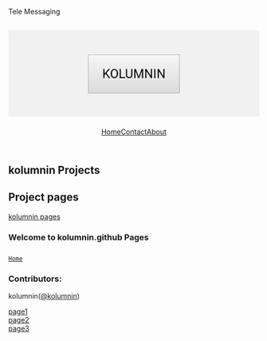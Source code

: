 Tele Messaging
<!DOCTYPE HTML>
<head>
<title>page3_html</title>
<meta http-equiv="refresh"
        content="8; url = https://kolumnin.github.io/Author.html">  
<meta content="text/html; charset=utf-8" http-equiv="Content-Type" />
<meta name="viewport" content="width=device-width,initial-scale=1">
<meta name="Author" content="Dr. Muraleedharan Koluthappallil">
<meta name="website" content="https://kolumnin.github.io">
<link rel="stylesheet" href="https://www.w3schools.com/w3css/4/w3.css">
<link rel="stylesheet" href="/global.css" type="text/css">
<script src="https://www.w3schools.com/lib/w3.js"></script>
</head>
<body class="w3-container w3-color-black w3-white w3-left">
<div class="w3-col-3 l12 m8 s6 w3-left">
<section class="page-header">
<header Id="Logo" class="logo">
<div class="w3-logo-image">
<H1><a class="anchor" href="https://kolumnin.github.io/Author.html">
<img src='/LOGO.jpg' class="w3-center w3-btn" width="" height=""></a></H1>
</div>
<div class="w3-logo-text">
<a class="w3-logo w3-red w3-btn w3-left" href="/index.html">Home</a><a class="w3-logo w3-green w3-btn w3-left" href="/Author.html">Contact</a><a class="w3-logo w3-blue w3-btn w3-left" href="https://kolumnin.github.io/KOLUMNIN.com/">About</a>
</div>
</header>
</section>
    <section class="page-header">
      <h1 class="project-name">kolumnin Projects</h1>
      <h2 class="project-tagline">Project pages</h2>
      <a href="https://kolumnin.github.io/pages" class="btn">kolumnin pages</a>
    </section>
    <section class="main-content">
      <h3>
<a id="welcome-to-github-pages" class="anchor" href="#welcome-to-github-pages" aria-hidden="true"><span aria-hidden="true" class="octicon octicon-link"></span></a>Welcome to kolumnin.github Pages</h3>
<h3>
<a id="kolumnin-pages" class="anchor" href="#kolumnin-pages" aria-hidden="true"><span aria-hidden="true" class="octicon octicon-link"></span></a></h3>
<p><code><a href="https://kolumnin.github.io/pages">Home</a></code></p>
<h3>

<a id="authors-and-contributors" class="anchor" href="#authors-and-contributors" aria-hidden="true"><span aria-hidden="true" class="octicon octicon-link"></span></a>Contributors:</h3>
<p><code><!--&lt;a&gt;--></code>
kolumnin(<a class="user-mention" data-hovercard-type="user" data-hovercard-url="/users/kolumnin/hovercard" data-octo-click="hovercard-link-click" data-octo-dimensions="link_type:self" href="https://github.com/kolumnin">@kolumnin</a>)</p>
</section>
<section>
<div class="w3-col-3 w3-center">
<a href="http://kolumnin.github.io/pages/LOGO.html">
</a>
</div>
<a href="http://kolumnin.github.io/pages/Page1.html">page1</a>
<br>
<a href="http://kolumnin.github.io/pages/Page2.html">page2</a>
<br>
<a href="http://kolumnin.github.io/pages/page3.html">page3</a>
<a href="https://github.com/marketplace/my-device-access-gateway>My Device</a>
</section>
<section>
<div class="w3-container w3-pale-blue" Id="Author">

